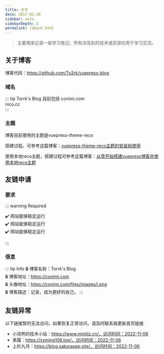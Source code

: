 ```yaml
---
title: 关于
date: 2017-01-28 
sidebar: auto
sidebarDepth: 2
permalink: /about.html
---
```


> 主要用来记录一些学习笔记，所有涉及到的技术或资源仅用于学习交流。

## 关于博客

博客代码：<https://github.com/To2rk/vuepress-blog>

### 域名

::: tip Torrk's Blog 目前包括
conimi.com  
nico.cc  
:::

### 主题

博客目前使用的主题是vuepress-theme-reco

搭建过程，可参考这篇博客：[vuepress-theme-reco主题的安装和使用](https://conimi.com/archives/145)

使用本地reco主题，搭建过程可参考这篇博客：[从零开始搭建vuepress博客并使用本地reco主题](https://conimi.com/archives/146)

## 友链申请

### 要求

::: warning Required

:heavy_check_mark: 网站能够稳定运行  
:heavy_check_mark: 网站能够稳定运行  
:heavy_check_mark: 网站能够稳定运行  

:::

### 信息  

::: tip Info
:lock: 博客名称：Torrk's Blog  
:lock: 博客地址：https://conimi.com  
:lock: 头像地址：https://conimi.com/files/images/i.png  
:lock: 博客描述：记录，成为更好的自己。
:::

## 友链异常

以下链接暂时无法访问，如果恢复正常访问，请及时联系我更新首页链接

- 小浣熊的技术小站：https://www.nimitiz.cn/，访问时间：2022-11-06
- 素履：https://xyming108.top/，访问时间：2022-11-06
- 上杉九月：https://blog.sakurasep.site/，访问时间：2022-11-06
